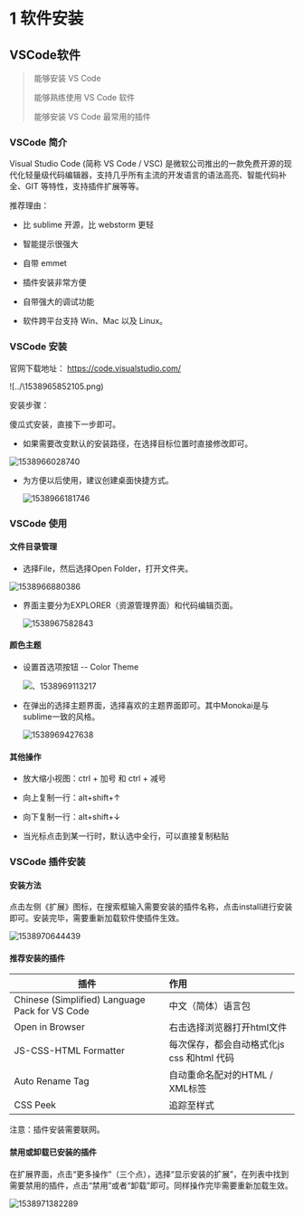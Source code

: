 #  1 软件安装

## VSCode软件

> ​	能够安装 VS Code
>
> ​	能够熟练使用 VS Code 软件
>
> ​	能够安装 VS Code 最常用的插件

### VSCode 简介

Visual Studio Code (简称 VS Code / VSC) 是微软公司推出的一款免费开源的现代化轻量级代码编辑器，支持几乎所有主流的开发语言的语法高亮、智能代码补全、GIT 等特性，支持插件扩展等等。

推荐理由：

- 比 sublime 开源，比 webstorm 更轻

- 智能提示很强大

- 自带 emmet

- 插件安装非常方便

- 自带强大的调试功能

- 软件跨平台支持 Win、Mac 以及 Linux。

### VSCode 安装

官网下载地址： <https://code.visualstudio.com/>

![../\1538965852105.png)

安装步骤：

傻瓜式安装，直接下一步即可。

- 如果需要改变默认的安装路径，在选择目标位置时直接修改即可。

![1538966028740](C:\Users\SuperHan\AppData\Roaming\Typora\typora-user-images\1538966028740.png)

- 为方便以后使用，建议创建桌面快捷方式。

  ![1538966181746](C:\Users\SuperHan\AppData\Roaming\Typora\typora-user-images\1538966181746.png)


### VSCode 使用

#### 文件目录管理

- 选择File，然后选择Open Folder，打开文件夹。

![1538966880386](C:\Users\SuperHan\AppData\Roaming\Typora\typora-user-images\1538966880386.png)

- 界面主要分为EXPLORER（资源管理界面）和代码编辑页面。

  ![1538967582843](C:\Users\SuperHan\AppData\Roaming\Typora\typora-user-images\1538967582843.png)

#### 颜色主题

- 设置首选项按钮 -- Color Theme

  ![、1538969113217](C:\Users\SuperHan\AppData\Roaming\Typora\typora-user-images\1538969113217.png)

- 在弹出的选择主题界面，选择喜欢的主题界面即可。其中Monokai是与sublime一致的风格。

  ![1538969427638](C:\Users\SuperHan\AppData\Roaming\Typora\typora-user-images\1538969427638.png)

#### 其他操作

- 放大缩小视图：ctrl +  加号  和 ctrl +  减号

- 向上复制一行：alt+shift+↑ 

- 向下复制一行：alt+shift+↓ 

- 当光标点击到某一行时，默认选中全行，可以直接复制粘贴

### VSCode 插件安装

#### 安装方法

点击左侧《扩展》图标，在搜索框输入需要安装的插件名称，点击install进行安装即可。安装完毕，需要重新加载软件使插件生效。

![1538970644439](C:\Users\SuperHan\AppData\Roaming\Typora\typora-user-images\1538970644439.png)

#### 推荐安装的插件

| 插件                                       | 作用                           |
| ---------------------------------------- | :--------------------------- |
| Chinese   (Simplified) Language Pack for VS Code | 中文（简体）语言包                    |
| Open   in Browser                        | 右击选择浏览器打开html文件              |
| JS-CSS-HTML   Formatter                  | 每次保存，都会自动格式化js  css 和html 代码 |
| Auto   Rename Tag                        | 自动重命名配对的HTML / XML标签         |
| CSS   Peek                               | 追踪至样式                        |

注意：插件安装需要联网。

#### 禁用或卸载已安装的插件

在扩展界面，点击“更多操作”（三个点），选择“显示安装的扩展”，在列表中找到需要禁用的插件，点击“禁用”或者“卸载”即可。同样操作完毕需要重新加载生效。

![1538971382289](C:\Users\SuperHan\AppData\Roaming\Typora\typora-user-images\1538971382289.png)

